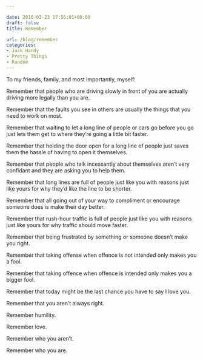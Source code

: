 ```yaml
---

date: 2010-03-23 17:56:01+00:00
draft: false
title: Remember

url: /blog/remember
categories:
- Jack Handy
- Pretty Things
- Random
---
```


To my friends, family, and most importantly, myself:




Remember that people who are driving slowly in front of you are actually driving more legally than you are.




Remember that the faults you see in others are usually the things that you need to work on most.




Remember that waiting to let a long line of people or cars go before you go just lets them get to where they’re going a little bit faster.




Remember that holding the door open for a long line of people just saves them the hassle of having to open it themselves.




Remember that people who talk incessantly about themselves aren’t very confidant and they are asking you to help them.




Remember that long lines are full of people just like you with reasons just like yours for why they’d like the line to be shorter.




Remember that all going out of your way to compliment or encourage someone does is make their day better.




Remember that rush-hour traffic is full of people just like you with reasons just like yours for why traffic should move faster.




Remember that being frustrated by something or someone doesn’t make you right.




Remember that taking offense when offence is not intended only makes you a fool.




Remember that taking offence when offence is intended only makes you a bigger fool.




Remember that today might be the last chance you have to say I love you.




Remember that you aren’t always right.




Remember humility.




Remember love.




Remember who you aren’t.




Remember who you are.
